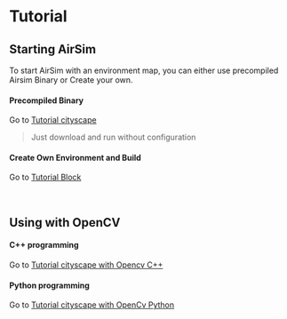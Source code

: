 # Tutorial

## Starting AirSim

To start AirSim with an environment map, you can either use precompiled Airsim Binary or Create your own.

#### Precompiled Binary
Go to [Tutorial cityscape](tutorial_use_precompiled.md)
> Just download and run without configuration
    

#### Create Own Environment and Build
Go to [Tutorial Block](tutorial_block.md)

<br/>

## Using with OpenCV
#### C++ programming
   Go to [Tutorial cityscape with Opencv C++](tutorial_Opencv_cpp.md)
 
#### Python programming
Go to [Tutorial cityscape with OpenCv Python](tutorial_Opencv_py.md)
 